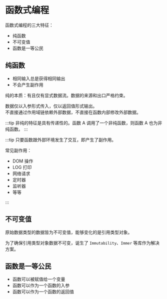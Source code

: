 # 函数式编程

函数式编程的三大特征：

- 纯函数
- 不可变值
- 函数是一等公民

## 纯函数

- 相同输入总是获得相同输出
- 不会产生副作用

纯的本质：有且仅有显式数据流。数据的来源和出口严格约束。  

数据仅以入参形式传入，仅以返回值形式输出。  
不直接通过作用域链依赖外部数据，不直接在函数内部修改外部数据。

:::tip
非纯的特征是具有传递性的。函数 A 调用了一个非纯函数，则函数 A 也为非纯函数。
:::

:::tip
只要函数跟外部环境发生了交互，即产生了副作用。

常见副作用：

- DOM 操作
- LOG 打印
- 网络请求
- 定时器
- 监听器
- 等等

:::

## 不可变值

原始数据类型的数据皆为不可变值，能够变化的是引用类型对象。

为了确保引用类型对象数据不可变，诞生了 `Immutability`、`Immer` 等库作为解决方案。

## 函数是一等公民

- 函数可以被赋值给一个变量
- 函数可以作为一个函数的入参
- 函数可以作为一个函数的返回值
